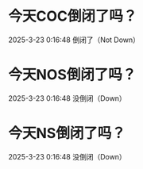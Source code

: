 # 今天COC倒闭了吗？

2025-3-23 0:16:48 倒闭了（Not Down）

# 今天NOS倒闭了吗？

2025-3-23 0:16:48 没倒闭（Down）

# 今天NS倒闭了吗？

2025-3-23 0:16:48 没倒闭（Down）

